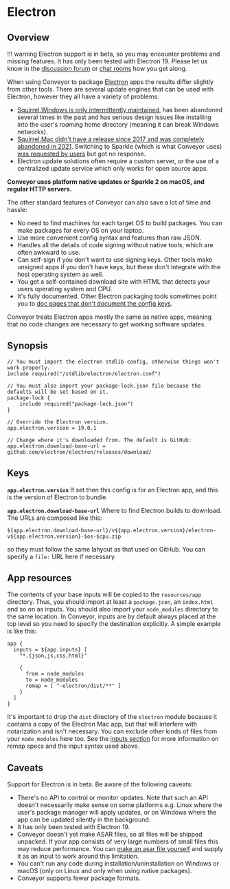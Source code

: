 # Electron

## Overview

!!! warning
    Electron support is in beta, so you may encounter problems and missing features. It has only been tested with Electron 19. Please let us know in the [discussion forum](https://github.com/hydraulic-software/conveyor/discussions) or [chat rooms](https://hydraulic.zulipchat.com/#narrow/stream/329916-general) how you get along.

When using Conveyor to package [Electron](https://www.electronjs.org) apps the results differ slightly from other tools. There are several update engines that can be used with Electron, however they all have a variety of problems:

* [Squirrel.Windows is only intermittently maintained](https://github.com/Squirrel/Squirrel.Windows/issues/1470), has been abandoned several times in the past and has serious design issues like installing into the user's *roaming* home directory (meaning it can break Windows networks). 
* [Squirrel.Mac didn't have a release since 2017 and was completely abandoned in 2021](https://github.com/Squirrel/Squirrel.Mac). Switching to Sparkle (which is what Conveyor uses) [was requested by users](https://github.com/electron/electron/issues/29057) but got no response. 
* Electron update solutions often require a custom server, or the use of a centralized update service which only works for open source apps.

**Conveyor uses platform native updates or Sparkle 2 on macOS, and regular HTTP servers.**

The other standard features of Conveyor can also save a lot of time and hassle:

* No need to find machines for each target OS to build packages. You can make packages for every OS on your laptop.
* Use more convenient config syntax and features than raw JSON.
* Handles all the details of code signing without native tools, which are often awkward to use.
* Can self-sign if you don't want to use signing keys. Other tools make unsigned apps if you don't have keys, but these don't integrate with the host operating system as well.
* You get a self-contained download site with HTML that detects your users operating system and CPU.
* It's fully documented. Other Electron packaging tools sometimes point you to [doc pages that don't document the config keys](https://www.electronforge.io/config/makers/appx).

Conveyor treats Electron apps mostly the same as native apps, meaning that no code changes are necessary to get working software updates.

## Synopsis

```
// You must import the electron stdlib config, otherwise things won't work properly.
include required("/stdlib/electron/electron.conf")

// You must also import your package-lock.json file because the defaults will be set based on it.
package-lock {
    include required("package-lock.json") 
}

// Override the Electron version. 
app.electron.version = 19.0.1

// Change where it's downloaded from. The default is GitHub:
app.electron.download-base-url = github.com/electron/electron/releases/download/ 
```

## Keys

**`app.electron.version`** If set then this config is for an Electron app, and this is the version of Electron to bundle. 

**`app.electron.download-base-url`** Where to find Electron builds to download. The URLs are composed like this: 

```
${app.electron.download-base-url}/v${app.electron.version}/electron-v${app.electron.version}-$os-$cpu.zip
```

so they must follow the same lahyout as that used on GitHub. You can specify a `file:` URL here if necessary.

## App resources

The contents of your base inputs will be copied to the `resources/app` directory. Thus, you should import at least a `package.json`,
an `index.html` and so on as inputs. You should also import your `node_modules` directory to the same location. In Conveyor, inputs are
by default always placed at the top level so you need to specify the destination explicitly. A simple example is like this:

```
app {
  inputs = ${app.inputs} [
    "*.{json,js,css,html}"

    {
      from = node_modules
      to = node_modules
      remap = [ "-electron/dist/**" ]
    }
  ]
}
```

It's important to drop the `dist` directory of the `electron` module because it contains a copy of the Electron Mac app, but that will 
interfere with notarization and isn't necessary. You can exclude other kinds of files from your `node_modules` here too. See the
[inputs section](inputs.md) for more information on remap specs and the input syntax used above.

## Caveats

Support for Electron is in beta. Be aware of the following caveats:

* There's no API to control or monitor updates. Note that such an API doesn't necessarily make sense on some platforms e.g. Linux where the user's package manager will apply updates, or on Windows where the app can be updated silently in the background.
* It has only been tested with Electron 19.
* Conveyor doesn't yet make ASAR files, so all files will be shipped unpacked. If your app consists of very large numbers of small files this may reduce performance. You can [make an asar file yourself](https://github.com/electron/asar) and supply it as an input to work around this limitation.
* You can't run any code during installation/uninstallation on Windows or macOS (only on Linux and only when using native packages).
* Conveyor supports fewer package formats.
